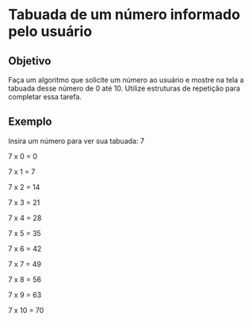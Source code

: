 # Tabuada de um número informado pelo usuário

## Objetivo

Faça um algoritmo que solicite um número ao usuário e mostre na tela a tabuada desse número de 0 até 10.
Utilize estruturas de repetição para completar essa tarefa.

## Exemplo

Insira um número para ver sua tabuada:
7

<p><p>7 x 0 = 0<p>
<p>7 x 1 = 7<p>
<p>7 x 2 = 14<p>
<p>7 x 3 = 21<p>
<p>7 x 4 = 28<p>
<p>7 x 5 = 35<p>
<p>7 x 6 = 42<p>
<p>7 x 7 = 49<p>
<p>7 x 8 = 56<p>
<p>7 x 9 = 63<p>
<p>7 x 10 = 70<p>
